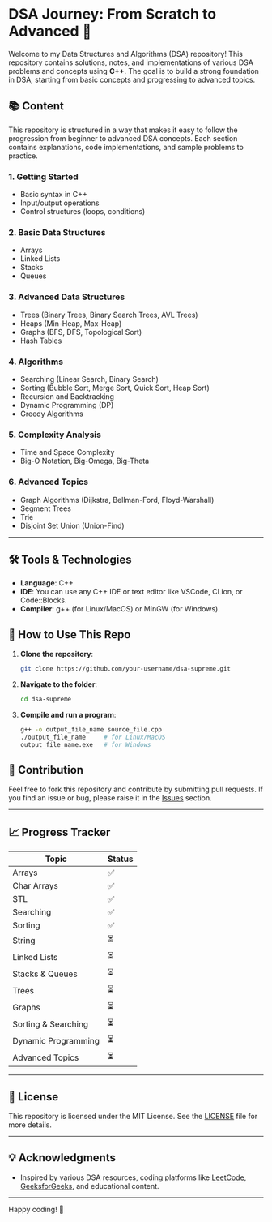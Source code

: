# DSA Journey: From Scratch to Advanced 🚀

Welcome to my Data Structures and Algorithms (DSA) repository! This repository contains solutions, notes, and implementations of various DSA problems and concepts using **C++**. The goal is to build a strong foundation in DSA, starting from basic concepts and progressing to advanced topics.

## 📚 Content

This repository is structured in a way that makes it easy to follow the progression from beginner to advanced DSA concepts. Each section contains explanations, code implementations, and sample problems to practice.

### 1. **Getting Started**

-   Basic syntax in C++
-   Input/output operations
-   Control structures (loops, conditions)

### 2. **Basic Data Structures**

-   Arrays
-   Linked Lists
-   Stacks
-   Queues

### 3. **Advanced Data Structures**

-   Trees (Binary Trees, Binary Search Trees, AVL Trees)
-   Heaps (Min-Heap, Max-Heap)
-   Graphs (BFS, DFS, Topological Sort)
-   Hash Tables

### 4. **Algorithms**

-   Searching (Linear Search, Binary Search)
-   Sorting (Bubble Sort, Merge Sort, Quick Sort, Heap Sort)
-   Recursion and Backtracking
-   Dynamic Programming (DP)
-   Greedy Algorithms

### 5. **Complexity Analysis**

-   Time and Space Complexity
-   Big-O Notation, Big-Omega, Big-Theta

### 6. **Advanced Topics**

-   Graph Algorithms (Dijkstra, Bellman-Ford, Floyd-Warshall)
-   Segment Trees
-   Trie
-   Disjoint Set Union (Union-Find)

---

## 🛠️ Tools & Technologies

-   **Language**: C++
-   **IDE**: You can use any C++ IDE or text editor like VSCode, CLion, or Code::Blocks.
-   **Compiler**: g++ (for Linux/MacOS) or MinGW (for Windows).

## 🚀 How to Use This Repo

1. **Clone the repository**:

    ```bash
    git clone https://github.com/your-username/dsa-supreme.git
    ```

2. **Navigate to the folder**:

    ```bash
    cd dsa-supreme
    ```

3. **Compile and run a program**:
    ```bash
    g++ -o output_file_name source_file.cpp
    ./output_file_name     # for Linux/MacOS
    output_file_name.exe   # for Windows
    ```

## 🤝 Contribution

Feel free to fork this repository and contribute by submitting pull requests. If you find an issue or bug, please raise it in the [Issues](https://github.com/your-username/dsa-cpp/issues) section.

---

## 📈 Progress Tracker

| Topic               | Status |
| ------------------- | ------ |
| Arrays              | ✅     |
| Char Arrays         | ✅     |
| STL                 | ✅     |
| Searching           | ✅     |
| Sorting             | ✅     |
| String              | ⏳     |
| Linked Lists        | ⏳     |
| Stacks & Queues     | ⏳     |
| Trees               | ⏳     |
| Graphs              | ⏳     |
| Sorting & Searching | ⏳     |
| Dynamic Programming | ⏳     |
| Advanced Topics     | ⏳     |

---

## 📜 License

This repository is licensed under the MIT License. See the [LICENSE](./LICENSE) file for more details.

---

## 💡 Acknowledgments

-   Inspired by various DSA resources, coding platforms like [LeetCode](https://leetcode.com/), [GeeksforGeeks](https://www.geeksforgeeks.org/), and educational content.

---

Happy coding! 🎉
